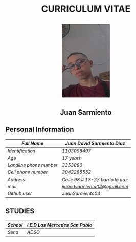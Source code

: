 <center> <h1>CURRICULUM VITAE</h1></center>

<center>
<h2>
<img src="https://github.com/CarsOk/ADSO2698056PROJECT1/blob/main/HOJAS_DE_VIDA/FOTOS/imagen-2.jpg?raw=true" width ="150" height="230"/>
</h2>
</center>

 <center><h2>Juan Sarmiento</h2></center>

## **Personal Information**

| *Full Name*             | *Juan David Sarmiento Dìaz*      |
|-------------------------|----------------------------------|
| *Identification*        | *1103098497*                     |
| *Age*                   | *17 years*                       |
| *Landline phone number* | *3353080*                        |
| *Cell phone number*     | *3042285552*                     |
| *Address*               | *Calle 98 # 13-27 barrio la paz* |
| *mail*                  | *jjuandsarmiento04@gmail.com*    |
| *Github user*           | *JuanSarmiento04*                |

## **STUDIES**

| *School*  | *I.E.D Las Mercedes San Pablo* |
|-----------|--------------------------------|
| *Sena*    | *ADSO*                         |